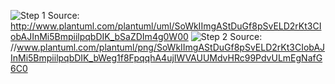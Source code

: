 ![Step 1](http://www.plantuml.com/plantuml/png/SoWkIImgAStDuGf8pSvELD2rKt3CIobAJInMi5BmpiilpqbDIK_bSaZDIm4g0W00)
Source: http://www.plantuml.com/plantuml/uml/SoWkIImgAStDuGf8pSvELD2rKt3CIobAJInMi5BmpiilpqbDIK_bSaZDIm4g0W00
![Step 2](http://www.plantuml.com/plantuml/png/SoWkIImgAStDuGf8pSvELD2rKt3CIobAJInMi5BmpiilpqbDIK_bWeg1f8FpqqhA4ujIWVAUUMdvHRc99PdvULmEgNafG6C0)
Source: //www.plantuml.com/plantuml/png/SoWkIImgAStDuGf8pSvELD2rKt3CIobAJInMi5BmpiilpqbDIK_bWeg1f8FpqqhA4ujIWVAUUMdvHRc99PdvULmEgNafG6C0
